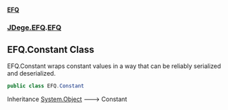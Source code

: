 #### [EFQ](index.md 'index')
### [JDege.EFQ](JDege_EFQ.md 'JDege.EFQ').[EFQ](EFQ.md 'JDege.EFQ.EFQ')
## EFQ.Constant Class
EFQ.Constant wraps constant values in a way that can be reliably serialized and deserialized.  
```csharp
public class EFQ.Constant
```

Inheritance [System.Object](https://docs.microsoft.com/en-us/dotnet/api/System.Object 'System.Object') &#129106; Constant  
